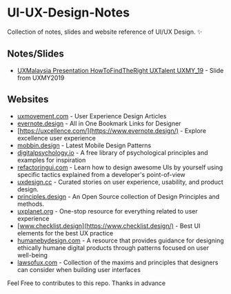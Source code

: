# UI-UX-Design-Notes
Collection of notes, slides and website reference of UI/UX Design.  ✨

## Notes/Slides
- [UXMalaysia Presentation HowToFindTheRight UXTalent UXMY_19](https://gallery.mailchimp.com/d0cd738e9a5456f8b8dcc1c28/files/83704860-3d85-4e49-bb93-48154e47ca2b/UXMalaysia_HowToFindTheRightUXTalent_PrithikaMadhavan_19092018.pdf) - Slide from UXMY2019

## Websites
- [uxmovement.com](https://uxmovement.com/) - User Experience Design Articles
- [evernote.design](https://www.evernote.design/) - All in One Bookmark Links for Designer
- [https://uxcellence.com/](https://www.evernote.design/) - Explore excellence user experience
- [mobbin.design](https://mobbin.design/) - Latest Mobile Design Patterns
- [digitalpsychology.io](https://digitalpsychology.io/) - A free library of psychological principles and examples for inspiration
- [refactoringui.com](https://refactoringui.com/) - Learn how to design awesome UIs by yourself using specific tactics explained from a developer's point-of-view
- [uxdesign.cc](https://uxdesign.cc/) - Curated stories on user experience, usability, and product design.
- [principles.design](https://principles.design/) - An Open Source collection of Design Principles and methods.
- [uxplanet.org](https://uxplanet.org/) - One-stop resource for everything related to user experience
- [www.checklist.design](https://www.checklist.design/) - Best UI elements for the best UX practice
- [humanebydesign.com](https://humanebydesign.com/) - A resource that provides guidance for designing ethically humane digital products through patterns focused on user well-being
- [lawsofux.com](https://lawsofux.com/) - Collection of the maxims and principles that designers can consider when building user interfaces


Feel Free to contributes to this repo. Thanks in advance
